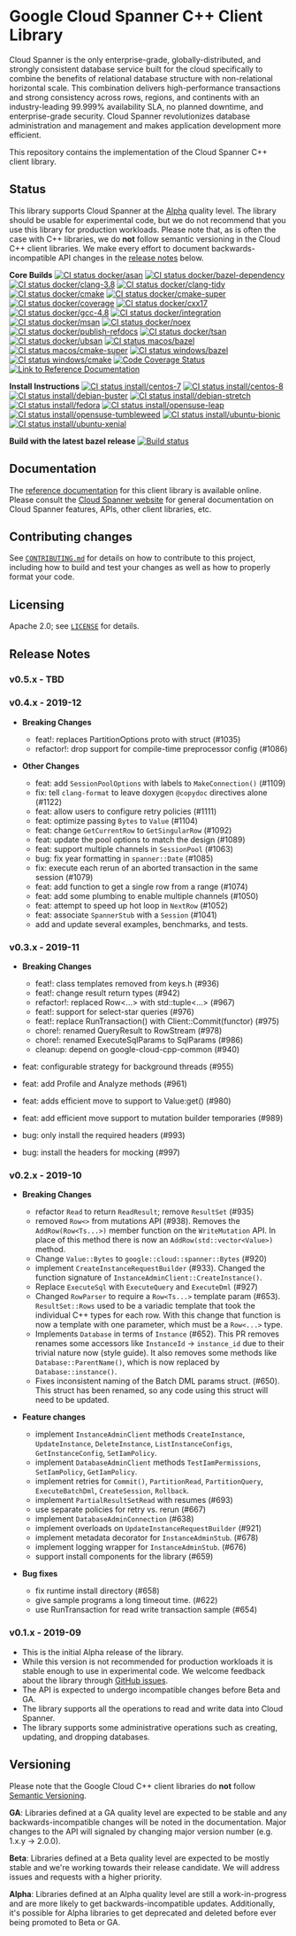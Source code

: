 # Google Cloud Spanner C++ Client Library

<!-- This file is automatically generated by ci/test-readme/generate-readme.sh -->
Cloud Spanner is the only enterprise-grade, globally-distributed, and
strongly consistent database service built for the cloud specifically
to combine the benefits of relational database structure with
non-relational horizontal scale. This combination delivers
high-performance transactions and strong consistency across rows,
regions, and continents with an industry-leading 99.999% availability
SLA, no planned downtime, and enterprise-grade security. Cloud Spanner
revolutionizes database administration and management and makes
application development more efficient.

This repository contains the implementation of the Cloud Spanner C++
client library.

## Status

This library supports Cloud Spanner at the [Alpha](README.md#versioning) quality
level. The library should be usable for experimental code, but we do not
recommend that you use this library for production workloads. Please note that,
as is often the case with C++ libraries, we do **not** follow semantic
versioning in the Cloud C++ client libraries. We make every effort to document
backwards-incompatible API changes in the
[release notes](README.md#release-notes) below.


**Core Builds**
[![CI status docker/asan][docker/asan-shield]][docker/asan-link]
[![CI status docker/bazel-dependency][docker/bazel-dependency-shield]][docker/bazel-dependency-link]
[![CI status docker/clang-3.8][docker/clang-3.8-shield]][docker/clang-3.8-link]
[![CI status docker/clang-tidy][docker/clang-tidy-shield]][docker/clang-tidy-link]
[![CI status docker/cmake][docker/cmake-shield]][docker/cmake-link]
[![CI status docker/cmake-super][docker/cmake-super-shield]][docker/cmake-super-link]
[![CI status docker/coverage][docker/coverage-shield]][docker/coverage-link]
[![CI status docker/cxx17][docker/cxx17-shield]][docker/cxx17-link]
[![CI status docker/gcc-4.8][docker/gcc-4.8-shield]][docker/gcc-4.8-link]
[![CI status docker/integration][docker/integration-shield]][docker/integration-link]
[![CI status docker/msan][docker/msan-shield]][docker/msan-link]
[![CI status docker/noex][docker/noex-shield]][docker/noex-link]
[![CI status docker/publish-refdocs][docker/publish-refdocs-shield]][docker/publish-refdocs-link]
[![CI status docker/tsan][docker/tsan-shield]][docker/tsan-link]
[![CI status docker/ubsan][docker/ubsan-shield]][docker/ubsan-link]
[![CI status macos/bazel][macos/bazel-shield]][macos/bazel-link]
[![CI status macos/cmake-super][macos/cmake-super-shield]][macos/cmake-super-link]
[![CI status windows/bazel][windows/bazel-shield]][windows/bazel-link]
[![CI status windows/cmake][windows/cmake-shield]][windows/cmake-link]
[![Code Coverage Status][codecov-io-badge]][codecov-io-link]
[![Link to Reference Documentation][doxygen-shield]][doxygen-link]

**Install Instructions**
[![CI status install/centos-7][install/centos-7-shield]][install/centos-7-link]
[![CI status install/centos-8][install/centos-8-shield]][install/centos-8-link]
[![CI status install/debian-buster][install/debian-buster-shield]][install/debian-buster-link]
[![CI status install/debian-stretch][install/debian-stretch-shield]][install/debian-stretch-link]
[![CI status install/fedora][install/fedora-shield]][install/fedora-link]
[![CI status install/opensuse-leap][install/opensuse-leap-shield]][install/opensuse-leap-link]
[![CI status install/opensuse-tumbleweed][install/opensuse-tumbleweed-shield]][install/opensuse-tumbleweed-link]
[![CI status install/ubuntu-bionic][install/ubuntu-bionic-shield]][install/ubuntu-bionic-link]
[![CI status install/ubuntu-xenial][install/ubuntu-xenial-shield]][install/ubuntu-xenial-link]

[docker/asan-link]: https://storage.googleapis.com/cloud-cpp-kokoro-status/spanner/docker/asan-link.html
[docker/asan-shield]: https://storage.googleapis.com/cloud-cpp-kokoro-status/spanner/docker/asan.svg
[docker/bazel-dependency-link]: https://storage.googleapis.com/cloud-cpp-kokoro-status/spanner/docker/bazel-dependency-link.html
[docker/bazel-dependency-shield]: https://storage.googleapis.com/cloud-cpp-kokoro-status/spanner/docker/bazel-dependency.svg
[docker/clang-3.8-link]: https://storage.googleapis.com/cloud-cpp-kokoro-status/spanner/docker/clang-3.8-link.html
[docker/clang-3.8-shield]: https://storage.googleapis.com/cloud-cpp-kokoro-status/spanner/docker/clang-3.8.svg
[docker/clang-tidy-link]: https://storage.googleapis.com/cloud-cpp-kokoro-status/spanner/docker/clang-tidy-link.html
[docker/clang-tidy-shield]: https://storage.googleapis.com/cloud-cpp-kokoro-status/spanner/docker/clang-tidy.svg
[docker/cmake-link]: https://storage.googleapis.com/cloud-cpp-kokoro-status/spanner/docker/cmake-link.html
[docker/cmake-shield]: https://storage.googleapis.com/cloud-cpp-kokoro-status/spanner/docker/cmake.svg
[docker/cmake-super-link]: https://storage.googleapis.com/cloud-cpp-kokoro-status/spanner/docker/cmake-super-link.html
[docker/cmake-super-shield]: https://storage.googleapis.com/cloud-cpp-kokoro-status/spanner/docker/cmake-super.svg
[docker/coverage-link]: https://storage.googleapis.com/cloud-cpp-kokoro-status/spanner/docker/coverage-link.html
[docker/coverage-shield]: https://storage.googleapis.com/cloud-cpp-kokoro-status/spanner/docker/coverage.svg
[docker/cxx17-link]: https://storage.googleapis.com/cloud-cpp-kokoro-status/spanner/docker/cxx17-link.html
[docker/cxx17-shield]: https://storage.googleapis.com/cloud-cpp-kokoro-status/spanner/docker/cxx17.svg
[docker/gcc-4.8-link]: https://storage.googleapis.com/cloud-cpp-kokoro-status/spanner/docker/gcc-4.8-link.html
[docker/gcc-4.8-shield]: https://storage.googleapis.com/cloud-cpp-kokoro-status/spanner/docker/gcc-4.8.svg
[docker/integration-link]: https://storage.googleapis.com/cloud-cpp-kokoro-status/spanner/docker/integration-link.html
[docker/integration-shield]: https://storage.googleapis.com/cloud-cpp-kokoro-status/spanner/docker/integration.svg
[docker/msan-link]: https://storage.googleapis.com/cloud-cpp-kokoro-status/spanner/docker/msan-link.html
[docker/msan-shield]: https://storage.googleapis.com/cloud-cpp-kokoro-status/spanner/docker/msan.svg
[docker/noex-link]: https://storage.googleapis.com/cloud-cpp-kokoro-status/spanner/docker/noex-link.html
[docker/noex-shield]: https://storage.googleapis.com/cloud-cpp-kokoro-status/spanner/docker/noex.svg
[docker/publish-refdocs-link]: https://storage.googleapis.com/cloud-cpp-kokoro-status/spanner/docker/publish-refdocs-link.html
[docker/publish-refdocs-shield]: https://storage.googleapis.com/cloud-cpp-kokoro-status/spanner/docker/publish-refdocs.svg
[docker/tsan-link]: https://storage.googleapis.com/cloud-cpp-kokoro-status/spanner/docker/tsan-link.html
[docker/tsan-shield]: https://storage.googleapis.com/cloud-cpp-kokoro-status/spanner/docker/tsan.svg
[docker/ubsan-link]: https://storage.googleapis.com/cloud-cpp-kokoro-status/spanner/docker/ubsan-link.html
[docker/ubsan-shield]: https://storage.googleapis.com/cloud-cpp-kokoro-status/spanner/docker/ubsan.svg
[install/centos-7-link]: https://storage.googleapis.com/cloud-cpp-kokoro-status/spanner/install/centos-7-link.html
[install/centos-7-shield]: https://storage.googleapis.com/cloud-cpp-kokoro-status/spanner/install/centos-7.svg
[install/centos-8-link]: https://storage.googleapis.com/cloud-cpp-kokoro-status/spanner/install/centos-8-link.html
[install/centos-8-shield]: https://storage.googleapis.com/cloud-cpp-kokoro-status/spanner/install/centos-8.svg
[install/debian-buster-link]: https://storage.googleapis.com/cloud-cpp-kokoro-status/spanner/install/debian-buster-link.html
[install/debian-buster-shield]: https://storage.googleapis.com/cloud-cpp-kokoro-status/spanner/install/debian-buster.svg
[install/debian-stretch-link]: https://storage.googleapis.com/cloud-cpp-kokoro-status/spanner/install/debian-stretch-link.html
[install/debian-stretch-shield]: https://storage.googleapis.com/cloud-cpp-kokoro-status/spanner/install/debian-stretch.svg
[install/fedora-link]: https://storage.googleapis.com/cloud-cpp-kokoro-status/spanner/install/fedora-link.html
[install/fedora-shield]: https://storage.googleapis.com/cloud-cpp-kokoro-status/spanner/install/fedora.svg
[install/opensuse-leap-link]: https://storage.googleapis.com/cloud-cpp-kokoro-status/spanner/install/opensuse-leap-link.html
[install/opensuse-leap-shield]: https://storage.googleapis.com/cloud-cpp-kokoro-status/spanner/install/opensuse-leap.svg
[install/opensuse-tumbleweed-link]: https://storage.googleapis.com/cloud-cpp-kokoro-status/spanner/install/opensuse-tumbleweed-link.html
[install/opensuse-tumbleweed-shield]: https://storage.googleapis.com/cloud-cpp-kokoro-status/spanner/install/opensuse-tumbleweed.svg
[install/ubuntu-bionic-link]: https://storage.googleapis.com/cloud-cpp-kokoro-status/spanner/install/ubuntu-bionic-link.html
[install/ubuntu-bionic-shield]: https://storage.googleapis.com/cloud-cpp-kokoro-status/spanner/install/ubuntu-bionic.svg
[install/ubuntu-xenial-link]: https://storage.googleapis.com/cloud-cpp-kokoro-status/spanner/install/ubuntu-xenial-link.html
[install/ubuntu-xenial-shield]: https://storage.googleapis.com/cloud-cpp-kokoro-status/spanner/install/ubuntu-xenial.svg
[macos/bazel-link]: https://storage.googleapis.com/cloud-cpp-kokoro-status/spanner/macos/bazel-link.html
[macos/bazel-shield]: https://storage.googleapis.com/cloud-cpp-kokoro-status/spanner/macos/bazel.svg
[macos/cmake-super-link]: https://storage.googleapis.com/cloud-cpp-kokoro-status/spanner/macos/cmake-super-link.html
[macos/cmake-super-shield]: https://storage.googleapis.com/cloud-cpp-kokoro-status/spanner/macos/cmake-super.svg
[codecov-io-badge]: https://codecov.io/gh/googleapis/google-cloud-cpp-spanner/branch/master/graph/badge.svg
[codecov-io-link]: https://codecov.io/gh/googleapis/google-cloud-cpp-spanner
[doxygen-shield]: https://img.shields.io/badge/documentation-master-brightgreen.svg
[doxygen-link]: https://googleapis.dev/cpp/google-cloud-spanner/latest/
[windows/bazel-shield]: https://storage.googleapis.com/cloud-cpp-kokoro-status/spanner-windows-bazel.svg
[windows/bazel-link]:   https://storage.googleapis.com/cloud-cpp-kokoro-status/spanner-windows-bazel-link.html
[windows/cmake-shield]: https://storage.googleapis.com/cloud-cpp-kokoro-status/spanner-windows-cmake.svg
[windows/cmake-link]:   https://storage.googleapis.com/cloud-cpp-kokoro-status/spanner-windows-cmake-link.html

**Build with the latest bazel release**
[![Build status][bazelci-shield]][bazelci-link]

[bazelci-shield]: https://badge.buildkite.com/414b5f8e146fdf26017f069e3b464d7df1caa6bfa5ec627ef9.svg
[bazelci-link]: https://buildkite.com/bazel/github-dot-com-googleapis-google-cloud-cpp-spanner

## Documentation

The [reference documentation][doxygen-link] for this client library is available online.
Please consult the [Cloud Spanner website][cloud-spanner-docs] for
general documentation on Cloud Spanner features, APIs, other client
libraries, etc.

[cloud-spanner-docs]: https://cloud.google.com/spanner/docs/

## Contributing changes

See [`CONTRIBUTING.md`](CONTRIBUTING.md) for details on how to contribute to
this project, including how to build and test your changes as well as how to
properly format your code.

## Licensing

Apache 2.0; see [`LICENSE`](LICENSE) for details.

## Release Notes

### v0.5.x - TBD

### v0.4.x - 2019-12

* **Breaking Changes**
    * feat!: replaces PartitionOptions proto with struct (#1035)
    * refactor!: drop support for compile-time preprocessor config (#1086)

* **Other Changes**
    * feat: add `SessionPoolOptions` with labels to `MakeConnection()` (#1109)
    * fix: tell `clang-format` to leave doxygen `@copydoc` directives alone (#1122)
    * feat: allow users to configure retry policies (#1111)
    * feat: optimize passing `Bytes` to `Value` (#1104)
    * feat: change `GetCurrentRow` to `GetSingularRow` (#1092)
    * feat: update the pool options to match the design (#1089)
    * feat: support multiple channels in `SessionPool` (#1063)
    * bug: fix year formatting in `spanner::Date` (#1085)
    * fix: execute each rerun of an aborted transaction in the same session (#1079)
    * feat: add function to get a single row from a range (#1074)
    * feat: add some plumbing to enable multiple channels (#1050)
    * feat: attempt to speed up hot loop in `NextRow` (#1052)
    * feat: associate `SpannerStub` with a `Session` (#1041)
    * add and update several examples, benchmarks, and tests.

### v0.3.x - 2019-11

* **Breaking Changes**
    * feat!: class templates removed from keys.h (#936)
    * feat!: change result return types (#942)
    * refactor!: replaced Row<...> with std::tuple<...> (#967)
    * feat!: support for select-star queries (#976)
    * feat!: replace RunTransaction() with Client::Commit(functor) (#975)
    * chore!: renamed QueryResult to RowStream (#978)
    * chore!: renamed ExecuteSqlParams to SqlParams (#986)
    * cleanup: depend on google-cloud-cpp-common (#940)

* feat: configurable strategy for background threads (#955)
* feat: add Profile and Analyze methods (#961)
* feat: adds efficient move to support to Value:get<string>() (#980)
* feat: add efficient move support to mutation builder temporaries (#989)
* bug: only install the required headers (#993)
* bug: install the headers for mocking (#997)

### v0.2.x - 2019-10
* **Breaking Changes**
  * refactor `Read` to return `ReadResult`; remove `ResultSet` (#935)
  * removed `Row<>` from mutations API (#938). Removes the `AddRow(Row<Ts...>)`
    member function on the `WriteMutation` API. In place of this method there
    is now an `AddRow(std::vector<Value>)` method.
  * Change `Value::Bytes` to `google::cloud::spanner::Bytes` (#920)
  * implement `CreateInstanceRequestBuilder` (#933). Changed the function
    signature of `InstanceAdminClient::CreateInstance()`.
  * Replace `ExecuteSql` with `ExecuteQuery` and `ExecuteDml` (#927)
  * Changed `RowParser` to require a `Row<Ts...>` template param (#653).
    `ResultSet::Rows` used to be a variadic template that took the individual
     C++ types for each row. With this change that function is now a template
     with one parameter, which must be a `Row<...>` type.
  * Implements `Database` in terms of `Instance` (#652). This PR removes
    renames some accessors like `InstanceId` -> `instance_id` due to their
    trivial nature now (style guide). It also removes some methods like
    `Database::ParentName()`, which is now replaced by `Database::instance()`.
  * Fixes inconsistent naming of the Batch DML params struct. (#650). This
    struct has been renamed, so any code using this struct will need to be
    updated.

* **Feature changes**
  * implement `InstanceAdminClient` methods `CreateInstance`, `UpdateInstance`,
    `DeleteInstance`, `ListInstanceConfigs`, `GetInstanceConfig`,
     `SetIamPolicy`.
  * implement `DatabaseAdminClient` methods `TestIamPermissions`,
    `SetIamPolicy`, `GetIamPolicy`.
  * implement retries for `Commit()`, `PartitionRead`, `PartitionQuery`,
    `ExecuteBatchDml`, `CreateSession`, `Rollback`.
  * implement `PartialResultSetRead` with resumes (#693)
  * use separate policies for retry vs. rerun (#667)
  * implement `DatabaseAdminConnection` (#638)
  * implement overloads on `UpdateInstanceRequestBuilder` (#921)
  * implement metadata decorator for `InstanceAdminStub`. (#678)
  * implement logging wrapper for `InstanceAdminStub`. (#676)
  * support install components for the library (#659)

* **Bug fixes**
  * fix runtime install directory (#658)
  * give sample programs a long timeout time. (#622)
  * use RunTransaction for read write transaction sample (#654)

### v0.1.x - 2019-09

* This is the initial Alpha release of the library.
* While this version is not recommended for production workloads it is stable
  enough to use in experimental code. We welcome feedback about the library
  through [GitHub issues][GitHub-new-issue].
* The API is expected to undergo incompatible changes before Beta and GA.
* The library supports all the operations to read and write data into Cloud
  Spanner.
* The library supports some administrative operations such as creating,
  updating, and dropping databases.

[GitHub-new-issue]: https://github.com/googleapis/google-cloud-cpp-spanner/issues/new

## Versioning

Please note that the Google Cloud C++ client libraries do **not** follow
[Semantic Versioning](http://semver.org/).

**GA**: Libraries defined at a GA quality level are expected to be stable and
any backwards-incompatible changes will be noted in the documentation. Major
changes to the API will signaled by changing major version number
(e.g. 1.x.y -> 2.0.0).

**Beta**: Libraries defined at a Beta quality level are expected to be mostly
stable and we're working towards their release candidate. We will address issues
and requests with a higher priority.

**Alpha**: Libraries defined at an Alpha quality level are still a
work-in-progress and are more likely to get backwards-incompatible updates.
Additionally, it's possible for Alpha libraries to get deprecated and deleted
before ever being promoted to Beta or GA.
